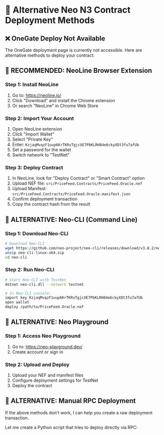 # 🚀 Alternative Neo N3 Contract Deployment Methods

## ❌ OneGate Deploy Not Available
The OneGate deployment page is currently not accessible. Here are alternative methods to deploy your contract:

## 🥇 **RECOMMENDED: NeoLine Browser Extension**

### **Step 1: Install NeoLine**
1. Go to: https://neoline.io/
2. Click "Download" and install the Chrome extension
3. Or search "NeoLine" in Chrome Web Store

### **Step 2: Import Your Account**
1. Open NeoLine extension
2. Click "Import Wallet"
3. Select "Private Key"
4. Enter: `KzjaqMvqzF1uup6KrTKRxTgjcXE7PbKLRH84e6ckyXDt3fu7afUb`
5. Set a password for the wallet
6. Switch network to "TestNet"

### **Step 3: Deploy Contract**
1. In NeoLine, look for "Deploy Contract" or "Smart Contract" option
2. Upload NEF file: `src/PriceFeed.Contracts/PriceFeed.Oracle.nef`
3. Upload Manifest: `src/PriceFeed.Contracts/PriceFeed.Oracle.manifest.json`
4. Confirm deployment transaction
5. Copy the contract hash from the result

## 🥈 **ALTERNATIVE: Neo-CLI (Command Line)**

### **Step 1: Download Neo-CLI**
```bash
# Download Neo-CLI
wget https://github.com/neo-project/neo-cli/releases/download/v3.8.2/neo-cli-linux-x64.zip
unzip neo-cli-linux-x64.zip
cd neo-cli
```

### **Step 2: Run Neo-CLI**
```bash
# Start Neo-CLI with TestNet
dotnet neo-cli.dll --network testnet

# In Neo-CLI console:
import key KzjaqMvqzF1uup6KrTKRxTgjcXE7PbKLRH84e6ckyXDt3fu7afUb
open wallet
deploy /path/to/PriceFeed.Oracle.nef
```

## 🥉 **ALTERNATIVE: Neo Playground**

### **Step 1: Access Neo Playground**
1. Go to: https://neo-playground.dev/
2. Create account or sign in

### **Step 2: Upload and Deploy**
1. Upload your NEF and manifest files
2. Configure deployment settings for TestNet
3. Deploy the contract

## 🔧 **ALTERNATIVE: Manual RPC Deployment**

If the above methods don't work, I can help you create a raw deployment transaction.

Let me create a Python script that tries to deploy directly via RPC:
